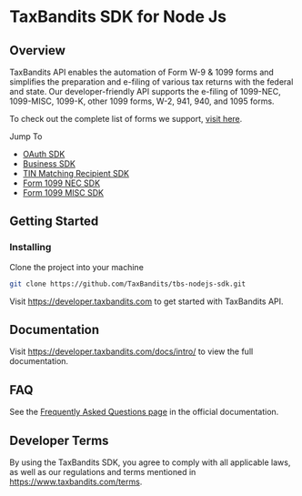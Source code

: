 # TaxBandits SDK for Node Js
## Overview
TaxBandits API enables the automation of Form W-9 & 1099 forms and simplifies the preparation and e-filing of various tax returns with the federal and state. Our developer-friendly API supports the e-filing of 1099-NEC, 1099-MISC, 1099-K, other 1099 forms, W-2, 941, 940, and 1095 forms.

To check out the complete list of forms we support, [visit here](https://developer.taxbandits.com/#forms).

Jump To
- [OAuth SDK](https://github.com/TaxBandits/tbs-nodejs-sdk/tree/main/oauth-sdk)
- [Business SDK](https://github.com/TaxBandits/tbs-nodejs-sdk/tree/main/business-sdk)
- [TIN Matching Recipient SDK](https://github.com/TaxBandits/tbs-nodejs-sdk/tree/main/tin-matching-recipients-sdk)
- [Form 1099 NEC SDK](https://github.com/TaxBandits/tbs-nodejs-sdk/tree/main/form1099NEC-sdk)
- [Form 1099 MISC SDK](https://github.com/TaxBandits/tbs-nodejs-sdk/tree/main/form1099MISC-sdk)

## Getting Started

### Installing
Clone the project into your machine

```bash
git clone https://github.com/TaxBandits/tbs-nodejs-sdk.git
```

Visit https://developer.taxbandits.com to get started with TaxBandits API.

## Documentation

Visit https://developer.taxbandits.com/docs/intro/ to view the full documentation.

## FAQ

See the [Frequently Asked Questions page](https://developer.taxbandits.com/docs/Faq/General) in the official documentation.

## Developer Terms

By using the TaxBandits SDK, you agree to comply with all applicable laws, as well as our regulations and terms mentioned in https://www.taxbandits.com/terms. 